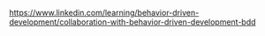 
https://www.linkedin.com/learning/behavior-driven-development/collaboration-with-behavior-driven-development-bdd
